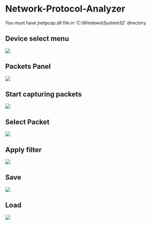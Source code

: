 # Network-Protocol-Analyzer

You must have jnetpcap.dll file in 'C:\\Windows\\System32' directory.

## Device select menu
![](https://i.imgur.com/eg7R5uf.png?2)

## Packets Panel
![](https://imgur.com/Oftcf0T.png)

## Start capturing packets
![](https://imgur.com/ZWSVHWh.png)

## Select Packet
![](https://imgur.com/1JyqXvE.png)

## Apply filter
![](https://imgur.com/CvnLOqb.png)

## Save
![](https://imgur.com/LUArHam.png)

## Load
![](https://imgur.com/wfAPSHQ.png)
